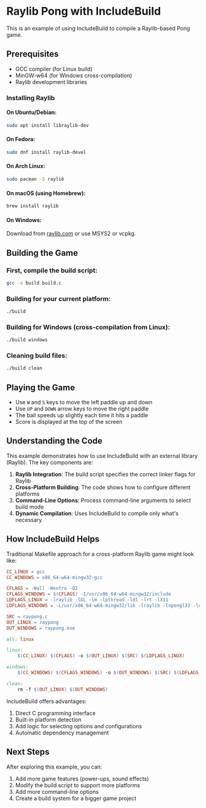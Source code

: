 # Raylib Pong with IncludeBuild

This is an example of using IncludeBuild to compile a Raylib-based Pong game.

## Prerequisites

- GCC compiler (for Linux build)
- MinGW-w64 (for Windows cross-compilation)
- Raylib development libraries

### Installing Raylib

#### On Ubuntu/Debian:
```bash
sudo apt install libraylib-dev
```

#### On Fedora:
```bash
sudo dnf install raylib-devel
```

#### On Arch Linux:
```bash
sudo pacman -S raylib
```

#### On macOS (using Homebrew):
```bash
brew install raylib
```

#### On Windows:
Download from [raylib.com](https://www.raylib.com/) or use MSYS2 or vcpkg.

## Building the Game

### First, compile the build script:

```bash
gcc -o build build.c
```

### Building for your current platform:

```bash
./build
```

### Building for Windows (cross-compilation from Linux):

```bash
./build windows
```

### Cleaning build files:

```bash
./build clean
```

## Playing the Game

- Use `W` and `S` keys to move the left paddle up and down
- Use `UP` and `DOWN` arrow keys to move the right paddle
- The ball speeds up slightly each time it hits a paddle
- Score is displayed at the top of the screen

## Understanding the Code

This example demonstrates how to use IncludeBuild with an external library (Raylib). The key components are:

1. **Raylib Integration**: The build script specifies the correct linker flags for Raylib
2. **Cross-Platform Building**: The code shows how to configure different platforms
3. **Command-Line Options**: Process command-line arguments to select build mode
4. **Dynamic Compilation**: Uses IncludeBuild to compile only what's necessary

## How IncludeBuild Helps

Traditional Makefile approach for a cross-platform Raylib game might look like:

```makefile
CC_LINUX = gcc
CC_WINDOWS = x86_64-w64-mingw32-gcc

CFLAGS = -Wall -Wextra -O2
CFLAGS_WINDOWS = $(CFLAGS) -I/usr/x86_64-w64-mingw32/include
LDFLAGS_LINUX = -lraylib -lGL -lm -lpthread -ldl -lrt -lX11
LDFLAGS_WINDOWS = -L/usr/x86_64-w64-mingw32/lib -lraylib -lopengl32 -lgdi32 -lwinmm

SRC = raypong.c
OUT_LINUX = raypong
OUT_WINDOWS = raypong.exe

all: linux

linux:
	$(CC_LINUX) $(CFLAGS) -o $(OUT_LINUX) $(SRC) $(LDFLAGS_LINUX)

windows:
	$(CC_WINDOWS) $(CFLAGS_WINDOWS) -o $(OUT_WINDOWS) $(SRC) $(LDFLAGS_WINDOWS)

clean:
	rm -f $(OUT_LINUX) $(OUT_WINDOWS)
```

IncludeBuild offers advantages:
1. Direct C programming interface
2. Built-in platform detection
3. Add logic for selecting options and configurations
4. Automatic dependency management

## Next Steps

After exploring this example, you can:
1. Add more game features (power-ups, sound effects)
2. Modify the build script to support more platforms
3. Add more command-line options
4. Create a build system for a bigger game project 